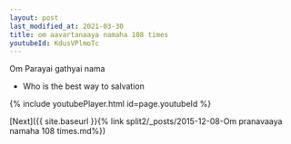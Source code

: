 ```yaml
---
layout: post
last_modified_at: 2021-03-30
title: om aavartanaaya namaha 108 times
youtubeId: KdusVPlmoTc
---
```

 
 
Om Parayai gathyai nama 
 
 -  Who is the best way to salvation 
 
  
 
  
 
 
 
 
 
 


{% include youtubePlayer.html id=page.youtubeId %}
 
[Next]({{ site.baseurl }}{% link  split2/_posts/2015-12-08-Om pranavaaya namaha 108 times.md%})
 
